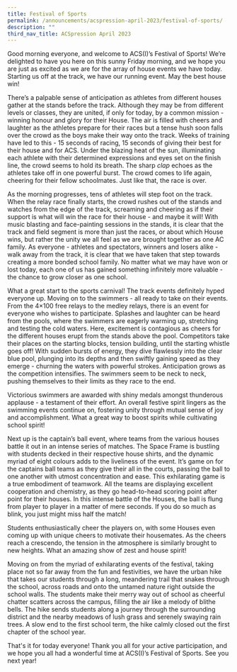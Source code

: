 ```yaml
---
title: Festival of Sports
permalink: /announcements/acspression-april-2023/festival-of-sports/
description: ""
third_nav_title: ACSpression April 2023
---
```

Good morning everyone, and welcome to ACS(I)’s Festival of Sports! We’re delighted to have you here on this sunny Friday morning, and we hope you are just as excited as we are for the array of house events we have today. Starting us off at the track, we have our running event. May the best house win!

There’s a palpable sense of anticipation as athletes from different houses gather at the stands before the track. Although they may be from different levels or classes, they are united, if only for today, by a common mission - winning honour and glory for their House. The air is filled with cheers and laughter as the athletes prepare for their races but a tense hush soon falls over the crowd as the boys make their way onto the track. Weeks of training have led to this - 15 seconds of racing, 15 seconds of giving their best for their house and for ACS. Under the blazing heat of the sun, illuminating each athlete with their determined expressions and eyes set on the finish line, the crowd seems to hold its breath. The sharp _clap_ echoes as the athletes take off in one powerful burst. The crowd comes to life again, cheering for their fellow schoolmates. Just like that, the race is over.

As the morning progresses, tens of athletes will step foot on the track. When the relay race finally starts, the crowd rushes out of the stands and watches from the edge of the track, screaming and cheering as if their support is what will win the race for their house - and maybe it will! With music blasting and face-painting sessions in the stands, it is clear that the track and field segment is more than just the races, or about which House wins, but rather the unity we all feel as we are brought together as one AC family. As everyone - athletes and spectators, winners and losers alike - walk away from the track, it is clear that we have taken that step towards creating a more bonded school family. No matter what we may have won or lost today, each one of us has gained something infinitely more valuable - the chance to grow closer as one school.

What a great start to the sports carnival! The track events definitely hyped everyone up. Moving on to the swimmers - all ready to take on their events. From the 4×100 free relays to the medley relays, there is an event for everyone who wishes to participate. Splashes and laughter can be heard from the pools, where the swimmers are eagerly warming up, stretching and testing the cold waters. Here, excitement is contagious as cheers for the different houses erupt from the stands above the pool. Competitors take their places on the starting blocks, tension building, until the starting whistle goes off! With sudden bursts of energy, they dive flawlessly into the clear blue pool, plunging into its depths and then swiftly gaining speed as they emerge - churning the waters with powerful strokes. Anticipation grows as the competition intensifies. The swimmers seem to be neck to neck, pushing themselves to their limits as they race to the end.

Victorious swimmers are awarded with shiny medals amongst thunderous applause - a testament of their effort. An overall festive spirit lingers as the swimming events continue on, fostering unity through mutual sense of joy and accomplishment. What a great way to boost spirits while cultivating school spirit!

Next up is the captain’s ball event, where teams from the various houses battle it out in an intense series of matches. The Space Frame is bustling with students decked in their respective house shirts, and the dynamic myriad of eight colours adds to the liveliness of the event. It’s game on for the captains ball teams as they give their all in the courts, passing the ball to one another with utmost concentration and ease. This exhilarating game is a true embodiment of teamwork. All the teams are displaying excellent cooperation and chemistry, as they go head-to-head scoring point after point for their houses. In this intense battle of the Houses, the ball is flung from player to player in a matter of mere seconds. If you do so much as blink, you just might miss half the match!

Students enthusiastically cheer the players on, with some Houses even coming up with unique cheers to motivate their housemates. As the cheers reach a crescendo, the tension in the atmosphere is similarly brought to new heights. What an amazing show of zest and house spirit!

Moving on from the myriad of exhilarating events of the festival, taking place not so far away from the fun and festivities, we have the urban hike that takes our students through a long, meandering trail that snakes through the school, across roads and onto the untamed nature right outside the school walls. The students make their merry way out of school as cheerful chatter scatters across the campus, filling the air like a melody of blithe bells. The hike sends students along a journey through the surrounding district and the nearby meadows of lush grass and serenely swaying rain trees. A slow end to the first school term, the hike calmly closed out the first chapter of the school year.

That's it for today everyone! Thank you all for your active participation, and we hope you all had a wonderful time at ACS(I)’s Festival of Sports. See you next year!